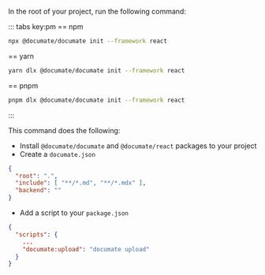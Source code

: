 In the root of your project, run the following command:

::: tabs key:pm
== npm
```bash
npx @documate/documate init --framework react
```
== yarn
```bash
yarn dlx @documate/documate init --framework react
```
== pnpm
```bash
pnpm dlx @documate/documate init --framework react
```
:::

This command does the following:

- Install `@documate/documate` and `@documate/react` packages to your project
- Create a `documate.json`

```json
{
  "root": ".",
  "include": [ "**/*.md", "**/*.mdx" ],
  "backend": ""
}
```

- Add a script to your `package.json`

```json
{
  "scripts": {
    ...
    "documate:upload": "documate upload"
  }
}
```
